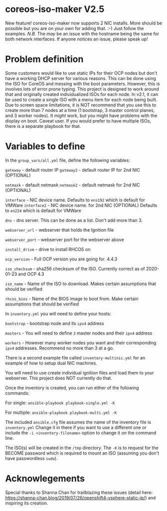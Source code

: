 # coreos-iso-maker V2.5
New feature!  coreos-iso-maker now supports 2 NIC installs.  More should be possible but you are on your own for 
adding that.  :-)  Just follow the examples. *N.B.* The _may_ be an issue with the hostname being the same for
both network interfaces.  If anyone notices an issue, please speak up!

# Problem definition
Some customers would like to use static IPs for their OCP nodes but don't have a
working DHCP server for various reasons.  This can be done using the ISO for CoreOS
and messing with the boot parameters.  However, this is involves lots of error prone
typing.  This project is designed to work around that and originally created individualized ISOs
for each node.  In v2.1, it can be used to  create a single ISO with a menu item for each node being
built.  Due to screen space limitations, it is NOT recommend that you use this to create
more than 7 nodes at a time (1 bootstrap, 3 master control planes, and 3 worker nodes).
It _might_ work, but you might have problems with the display on boot.  Caveat user.
If you would prefer to have multiple ISOs, there is a separate playbook for that.

# Variables to define
In the `group_vars/all.yml` file, define the following variables:

`gateway`  	- default router IP
`gateway2`  	- default router IP for 2nd NIC (OPTIONAL)

`netmask`  	- default netmask
`netmask2`  	- default netmask for 2nd NIC (OPTIONAL)

`interface` 	- NIC device name.  Defaults to `ens192` which is default for VMWare
`interface2` 	- NIC device name. for 2nd NIC (OPTIONAL) Defaults to `en224` which is default for VMWare

`dns`		- dns server.  This can be done as a list.  Don't add more than 3.

`webserver_url` - webserver that holds the Ignition file

`webserver_port` - webserver port for the webserver above

`install_drive` - drive to install RHCOS on

`ocp_version` 	- Full OCP version you are going for. 4.4.3

`iso_checksum`	- sha256 checksum of the ISO.  Currently correct as of 2020-01-23 and OCP 4.3

`iso_name`	- Name of the ISO to download.  Makes certain assumptions that should be verified

`rhcos_bios`	- Name of the BIOS image to boot from.  Make certain assumptions that should be verified

In `inventory.yml` you will need to define your hosts:

`bootstrap`	- bootstrap node and its `ipv4` address

`masters`	- You will need to define `3` master nodes and their `ipv4` address

`workers`	- However many worker nodes you want and their corresponding `ipv4` addresses.  Recommend no more than 3 at a go.

There is a second example file called `inventory-multinic.yml` for an example of how to setup dual NIC machines.

You will need to use create individual ignition files and load them to your webserver.
This project does NOT currently do that.

Once the inventory is created, you can run either of the following commands:

For single:
`ansible-playbook playbook-single.yml -K`

For multiple:
`ansible-playbook playbook-multi.yml -K`

The included `ansible.cfg` file assumes the name of the inventory file is `inventory.yml`  Change it
in there if you want to use a different one or include the `-i <inventory-filename>` option to change it
on the command line.

The ISO(s) will be created in the `/tmp` directory.  The `-K` is to request for the BECOME password which is
required to mount an ISO (assuming you don't have passwordless `sudo`).

# Acknowlegements
Special thanks to Shanna Chan for trailblazing these issues (detail 
here: https://shanna-chan.blog/2019/07/26/openshift4-vsphere-static-ip/) and inspiring its creation.
